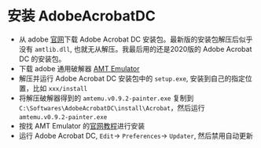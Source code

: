 # 安装 AdobeAcrobatDC


* 从 adobe [官网](https://helpx.adobe.com/cn/acrobat/kb/acrobat-dc-downloads.html)下载 Adobe Acrobat DC 安装包。最新版的安装包解压后似乎没有 `amtlib.dll`, 也就无从解压。我最后用的还是2020版的 Adobe Acrobat DC 的安装包。
* 下载 adobe 通用破解器 [AMT Emulator](https://amtemu-official.com/amtemu-v0-9-2-patcher/)
* 解压并运行 Adobe Acrobat DC 安装包中的 `setup.exe`, 安装到自己的指定位置，比如  `xxx/install`
* 将解压破解器得到的 `amtemu.v0.9.2-painter.exe` 复制到 `C:\Softwares\AdobeAcrobatDC\install\Acrobat`，然后运行  `amtemu.v0.9.2-painter.exe`
* 按找 AMT Emulator 的[官网教程](https://amtemu-official.com/)进行安装
* 运行 Adobe Acrobat DC, `Edit`-> `Preferences`-> `Updater`, 然后禁用自动更新
<!--stackedit_data:
eyJoaXN0b3J5IjpbNDMxODU2MjA3LC02OTMxNDgyMTYsLTE2OD
A3MTA1NDksLTIxMjk1OTkzMjIsLTE0NzUzNDQzNDJdfQ==
-->